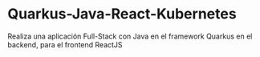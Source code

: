 # Quarkus-Java-React-Kubernetes
Realiza una aplicación Full-Stack con Java en el framework Quarkus en el backend, para el frontend ReactJS 

